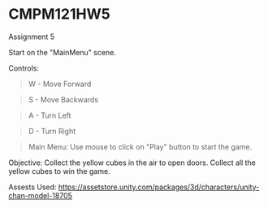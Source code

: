 # CMPM121HW5
Assignment 5

Start on the "MainMenu" scene. 

Controls:

> W - Move Forward

> S - Move Backwards

> A - Turn Left

> D - Turn Right

> Main Menu:
Use mouse to click on "Play" button to start the game.

Objective:
Collect the yellow cubes in the air to open doors. Collect all the yellow cubes to win the game.


Assests Used:
https://assetstore.unity.com/packages/3d/characters/unity-chan-model-18705
